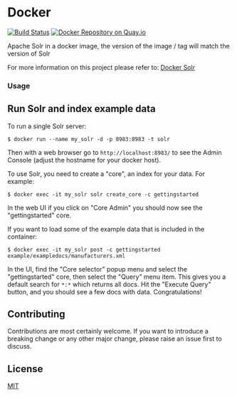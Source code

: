 # Docker

[![Build Status](https://drone.acp.homeoffice.gov.uk/UKHomeOffice/docker-solr/status.svg)](https://drone.acp.homeoffice.gov.uk/UKHomeOffice/docker-solr) [![Docker Repository on Quay.io](https://quay.io/repository/ukhomeofficedigital/solr/status "Docker Repository on Quay.io")](https://quay.io/repository/ukhomeofficedigital/solr)

Apache Solr in a docker image, the version of the image / tag will match the version of Solr

For more information on this project please refer to: [Docker Solr](https://github.com/docker-solr/docker-solr)

### Usage

## Run Solr and index example data

To run a single Solr server:

```console
$ docker run --name my_solr -d -p 8983:8983 -t solr
```

Then with a web browser go to `http://localhost:8983/` to see the Admin Console (adjust the hostname for your docker host).

To use Solr, you need to create a "core", an index for your data. For example:

```console
$ docker exec -it my_solr solr create_core -c gettingstarted
```

In the web UI if you click on "Core Admin" you should now see the "gettingstarted" core.

If you want to load some of the example data that is included in the container:

```console
$ docker exec -it my_solr post -c gettingstarted example/exampledocs/manufacturers.xml
```

In the UI, find the "Core selector" popup menu and select the "gettingstarted" core, then select the "Query" menu item. This gives you a default search for `*:*` which returns all docs. Hit the "Execute Query" button, and you should see a few docs with data. Congratulations!

## Contributing

Contributions are most certainly welcome. If you want to introduce a breaking
change or any other major change, please raise an issue first to discuss.

## License

[MIT](LICENSE)